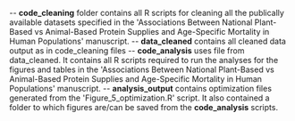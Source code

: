 -- **code_cleaning** folder contains all R scripts for cleaning all the publically available datasets specified in the 'Associations Between National Plant-Based vs Animal-Based   Protein   Supplies   and  Age-Specific   Mortality   in Human Populations' manuscript. 
-- **data_cleaned** contains all cleaned data output as in code_cleaning files
-- **code_analysis** uses file from data_cleaned. It contains all R scripts required to run the analyses for the figures and tables in the 'Associations Between National Plant-Based vs Animal-Based   Protein   Supplies   and  Age-Specific   Mortality   in Human Populations' manuscript. 
-- **analysis_output** contains optimization files generated from the 'Figure_5_optimization.R' script. It also contained a folder to which figures are/can be saved from the **code_analysis** scripts. 
